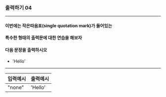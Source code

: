 ### 출력하기 04

***

#### 이번에는 작은따옴표(single quotation mark)가 들어있는
#### 특수한 형태의 출력문에 대한 연습을 해보자

#### 다음 문장을 출력하시오

* 'Hello'

***

입력예시|출력예시|
|:--   |:--
"none" |'Hello'|
